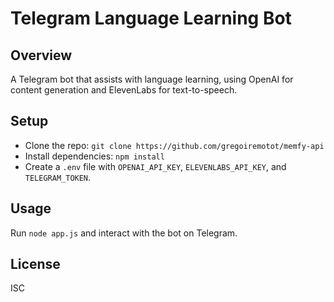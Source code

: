 # Telegram Language Learning Bot

## Overview
A Telegram bot that assists with language learning, using OpenAI for content generation and ElevenLabs for text-to-speech.

## Setup
- Clone the repo: `git clone https://github.com/gregoiremotot/memfy-api`
- Install dependencies: `npm install`
- Create a `.env` file with `OPENAI_API_KEY`, `ELEVENLABS_API_KEY`, and `TELEGRAM_TOKEN`.

## Usage
Run `node app.js` and interact with the bot on Telegram.

## License
ISC
